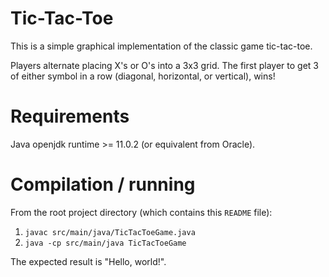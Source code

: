 # Tic-Tac-Toe

This is a simple graphical implementation of the classic game tic-tac-toe.

Players alternate placing X's or O's into a 3x3 grid.
The first player to get 3 of either symbol in a row (diagonal,
horizontal, or vertical), wins!


# Requirements

Java openjdk runtime >= 11.0.2 (or equivalent from Oracle).

# Compilation / running

From the root project directory (which contains this `README` file):
1. `javac src/main/java/TicTacToeGame.java`
2. `java -cp src/main/java TicTacToeGame`

The expected result is "Hello, world!".
